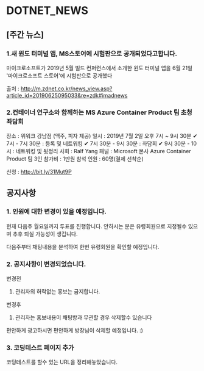 # DOTNET_NEWS

## [주간 뉴스]

### 1.새 윈도 터미널 앱, MS스토어에 시험판으로 공개되었다고합니다.
마이크로소프트가 2019년 5월 빌드 컨퍼런스에서 소개한 윈도 터미널 앱을 6월 21일 '마이크로소프트 스토어'에 시험판으로 공개했다

출처 : http://m.zdnet.co.kr/news_view.asp?article_id=20190625095033&re=zdk#imadnews

### 2.컨테이너 연구소와 함께하는 MS Azure Container Product 팀 초청 좌담회
장소 : 위워크 강남점 (맥주, 피자 제공)
일시 : 2019년 7월 2일 오후 7시 ~ 9시 30분
✔ 7시 - 7시 30분 : 등록 및 네트워킹
✔ 7시 30분 - 9시 30분 : 좌담회
✔ 9시 30분 - 10시 : 네트워킹 및 뒷정리
사회 : Ralf Yang
패널 : Microsoft 본사 Azure Container Product 팀 3인
참가비 : 1만원
참석 인원 : 60명(결제 선착순)

신청 : http://bit.ly/31Mut9P


## 공지사항

### 1. 인원에 대한 변경이 있을 예정입니다. 
현재 다음주 월요일까지 투표를 진행합니다. 안하시는 분은 유령회원으로 지정될수 있으며 추후 퇴실 가능성이
생깁니다.

다음주부터 채팅내용을 분석하여 한번 유령회원을 확인할 예정입니다.

### 2. 공지사항이 변경되었습니다.

변경전 
1. 관리자의 허락없는 홍보는 금지합니다.	

변경후
1. 관리자는 홍보내용이 채팅방과 무관할 경우 삭제할수 있습니다

편안하게 광고하시면 편안하게 방장님이 삭제할 예정입니다. :)


### 3. 코딩테스트 페이지 추가
코딩테스트를 할수 있는 URL을 정리해놓았습니다.
